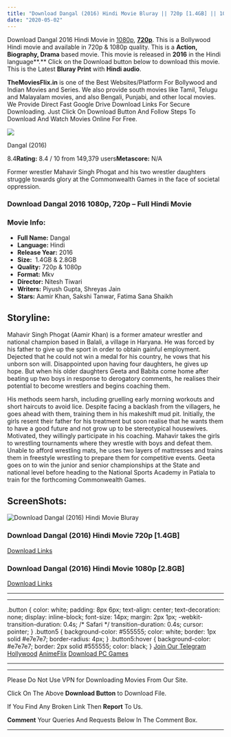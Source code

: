 ```yaml
---
title: "Download Dangal (2016) Hindi Movie Bluray || 720p [1.4GB] || 1080p [2.8GB]"
date: "2020-05-02"
---
```


Download Dangal 2016 Hindi Movie in [1080p](https://1moviesflix.com/1080p-movies/), [**720p**](https://1moviesflix.com/720p-movies/). This is a Bollywood Hindi movie and available in 720p & 1080p quality. This is a **Action, Biography, Drama** based movie. This movie is released in **2016** in the Hindi language**.** Click on the Download button below to download this movie. This is the Latest **Bluray Print** with **Hindi audio**.

**TheMoviesFlix.in** is one of the Best Websites/Platform For Bollywood and Indian Movies and Series. We also provide south movies like Tamil, Telugu and Malayalam movies, and also Bengali, Punjabi, and other local movies. We Provide Direct Fast Google Drive Download Links For Secure Downloading. Just Click On Download Button And Follow Steps To Download And Watch Movies Online For Free.

[![](https://m.media-amazon.com/images/M/MV5BMTQ4MzQzMzM2Nl5BMl5BanBnXkFtZTgwMTQ1NzU3MDI@._V1_SX300.jpg)](https://www.imdb.com/title/tt5074352/ "Dangal")

Dangal (2016)

8.4**Rating:** 8.4 / 10 from 149,379 users**Metascore:** N/A

Former wrestler Mahavir Singh Phogat and his two wrestler daughters struggle towards glory at the Commonwealth Games in the face of societal oppression.

### Download Dangal 2016 1080p, 720p – Full Hindi Movie

### Movie Info:

- **Full Name:** Dangal
- **Language:** Hindi
- **Release Year:** 2016
- **Size:**  1.4GB & 2.8GB
- **Quality:** 720p & 1080p
- **Format:** Mkv
- **Director:** Nitesh Tiwari
- **Writers:** Piyush Gupta, Shreyas Jain
- **Stars:** Aamir Khan, Sakshi Tanwar, Fatima Sana Shaikh

## Storyline:

Mahavir Singh Phogat (Aamir Khan) is a former amateur wrestler and national champion based in Balali, a village in Haryana. He was forced by his father to give up the sport in order to obtain gainful employment. Dejected that he could not win a medal for his country, he vows that his unborn son will. Disappointed upon having four daughters, he gives up hope. But when his older daughters Geeta and Babita come home after beating up two boys in response to derogatory comments, he realises their potential to become wrestlers and begins coaching them.

His methods seem harsh, including gruelling early morning workouts and short haircuts to avoid lice. Despite facing a backlash from the villagers, he goes ahead with them, training them in his makeshift mud pit. Initially, the girls resent their father for his treatment but soon realise that he wants them to have a good future and not grow up to be stereotypical housewives. Motivated, they willingly participate in his coaching. Mahavir takes the girls to wrestling tournaments where they wrestle with boys and defeat them. Unable to afford wrestling mats, he uses two layers of mattresses and trains them in freestyle wrestling to prepare them for competitive events. Geeta goes on to win the junior and senior championships at the State and national level before heading to the National Sports Academy in Patiala to train for the forthcoming Commonwealth Games.

## ScreenShots:

![Download Dangal (2016) Hindi Movie Bluray](https://i.imgur.com/CY1cbPO.jpg)

### Download Dangal (2016) Hindi Movie 720p \[1.4GB\]

[Download Links](https://1moviesflix.com?a270777880=Qi9vUUdFeXdkWWtldnhvN0sycTVPRlZzZHFpV3RHZHpiMkZ3U1lSQkxaSkhZemlRN2M3VXhHd2Fycm95MFJqRXBCMWJtTEMrMzBTaGVPK3YwQi95VDdKQjdDWVZXcjFPZkNlZ2JGWnp3WVU9)

### Download Dangal (2016) Hindi Movie 1080p \[2.8GB\] 

[Download Links](https://1moviesflix.com?a270777880=Qi9vUUdFeXdkWWtldnhvN0sycTVPRlZzZHFpV3RHZHpiMkZ3U1lSQkxaSkhZemlRN2M3VXhHd2Fycm95MFJqRVNPMTNyOGNmUGlWWUhLdnJNR2U1Y1B6SE5mazJXZTR0WERtd3FlRVN6Szg9)

* * *

* * *

.button { color: white; padding: 8px 6px; text-align: center; text-decoration: none; display: inline-block; font-size: 14px; margin: 2px 1px; -webkit-transition-duration: 0.4s; /\* Safari \*/ transition-duration: 0.4s; cursor: pointer; } .button5 { background-color: #555555; color: white; border: 1px solid #e7e7e7; border-radius: 4px; } .button5:hover { background-color: #e7e7e7; border: 2px solid #555555; color: black; } [Join Our Telegram](http://gdrivepro.xyz/join.php) [Hollywood](https://moviesverse.com/) [AnimeFlix](https://animeflix.in/) [Download PC Games](https://gamesflix.net/)  

* * *

* * *

  

Please Do Not Use VPN for Downloading Movies From Our Site.

Click On The Above **Download Button** to Download File.

If You Find Any Broken Link Then **Report** To Us.

**Comment** Your Queries And Requests Below In The Comment Box.

* * *
